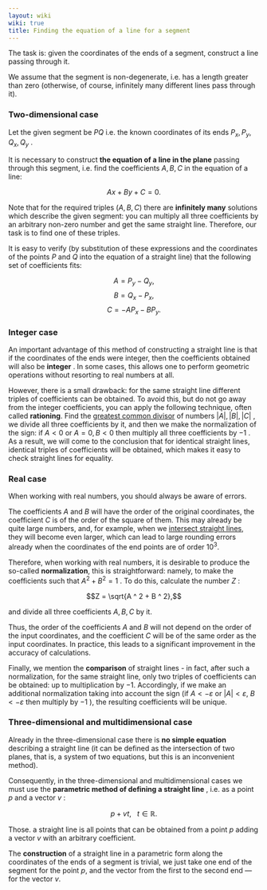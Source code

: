 ```yaml
---
layout: wiki
wiki: true
title: Finding the equation of a line for a segment
---
```



The task is: given the coordinates of the ends of a segment, construct a line passing through it.

We assume that the segment is non-degenerate, i.e. has a length greater than zero (otherwise, of course, infinitely many different lines pass through it).

### Two-dimensional case

Let the given segment be $PQ$ i.e. the known coordinates of its ends $P_x , P_y , Q_x , Q_y$ .

It is necessary to construct **the equation of a line in the plane** passing through this segment, i.e. find the coefficients $A , B , C$ in the equation of a line:

$$A x + B y + C = 0.$$

Note that for the required triples $(A, B, C)$ there are **infinitely many** solutions which describe the given segment:
you can multiply all three coefficients by an arbitrary non-zero number and get the same straight line.
Therefore, our task is to find one of these triples.

It is easy to verify (by substitution of these expressions and the coordinates of the points $P$ and $Q$ into the equation of a straight line) that the following set of coefficients fits:

$$A = P_y - Q_y,$$
$$B = Q_x - P_x,$$
$$C = - A P_x - B P_y.$$

### Integer case

An important advantage of this method of constructing a straight line is that if the coordinates of the ends were integer, then the coefficients obtained will also be **integer** . In some cases, this allows one to perform geometric operations without resorting to real numbers at all.

However, there is a small drawback: for the same straight line different triples of coefficients can be obtained.
To avoid this, but do not go away from the integer coefficients, you can apply the following technique, often called **rationing**. Find the [greatest common divisor](../algebra/euclid-algorithm) of numbers $| A | , | B | , | C |$ , we divide all three coefficients by it, and then we make the normalization of the sign: if $A <0$ or $A = 0, B <0$ then multiply all three coefficients by $-1$ .
As a result, we will come to the conclusion that for identical straight lines, identical triples of coefficients will be obtained, which makes it easy to check straight lines for equality.

### Real case

When working with real numbers, you should always be aware of errors.

The coefficients $A$ and $B$ will have the order of the original coordinates, the coefficient $C$ is of the order of the square of them. This may already be quite large numbers, and, for example, when we [intersect straight lines](../geometry/lines-intersection), they will become even larger, which can lead to large rounding errors already when the coordinates of the end points are of order $10^3$.

Therefore, when working with real numbers, it is desirable to produce the so-called **normalization**, this is straightforward: namely, to make the coefficients such that $A ^ 2 + B ^ 2 = 1$ . To do this, calculate the number $Z$ :

$$Z = \sqrt{A ^ 2 + B ^ 2},$$

and divide all three coefficients $A , B , C$ by it.

Thus, the order of the coefficients $A$ and $B$ will not depend on the order of the input coordinates, and the coefficient $C$ will be of the same order as the input coordinates. In practice, this leads to a significant improvement in the accuracy of calculations.

Finally, we mention the **comparison** of straight lines - in fact, after such a normalization, for the same straight line, only two triples of coefficients can be obtained: up to multiplication by $-1$.
Accordingly, if we make an additional normalization taking into account the sign (if $A < -\varepsilon$  or $| A | < \varepsilon$, $B <- \varepsilon$ then multiply by $-1$ ), the resulting coefficients will be unique.

### Three-dimensional and multidimensional case

Already in the three-dimensional case there is **no simple equation** describing a straight line (it can be defined as the intersection of two planes, that is, a system of two equations, but this is an inconvenient method).

Consequently, in the three-dimensional and multidimensional cases we must use the **parametric method of defining a straight line** , i.e. as a point $p$ and a vector $v$ :

$$p + v t, ~~~ t \in \mathbb{R}.$$

Those. a straight line is all points that can be obtained from a point $p$ adding a vector $v$ with an arbitrary coefficient.

The **construction** of a straight line in a parametric form along the coordinates of the ends of a segment is trivial, we just take one end of the segment for the point $p$, and the vector from the first to the second end — for the vector $v$.

